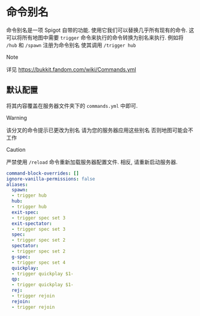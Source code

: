 # 命令别名

命令别名是一项 Spigot 自带的功能. 使用它我们可以替换几乎所有现有的命令. 这可以将所有地图中需要 `trigger` 命令来执行的命令转换为别名来执行. 例如将 `/hub` 和 `/spawn` 注册为命令别名 使其调用 `/trigger hub`

> [!NOTE]
> 详见 https://bukkit.fandom.com/wiki/Commands.yml

## 默认配置

将其内容覆盖在服务器文件夹下的 `commands.yml` 中即可.

> [!WARNING]
> 该分叉的命令提示已更改为别名 请为您的服务器应用这些别名 否则地图可能会不工作

> [!CAUTION]
> 严禁使用 `/reload` 命令重新加载服务器配置文件. 相反, 请重新启动服务器.

```yaml
command-block-overrides: []
ignore-vanilla-permissions: false
aliases:
  spawn:
  - trigger hub
  hub:
  - trigger hub
  exit-spec:
  - trigger spec set 3
  exit-spectator:
  - trigger spec set 3
  spec:
  - trigger spec set 2
  spectator:
  - trigger spec set 2
  g-spec:
  - trigger spec set 4
  quickplay:
  - trigger quickplay $1-
  qp:
  - trigger quickplay $1-
  rej:
  - trigger rejoin
  rejoin:
  - trigger rejoin
```